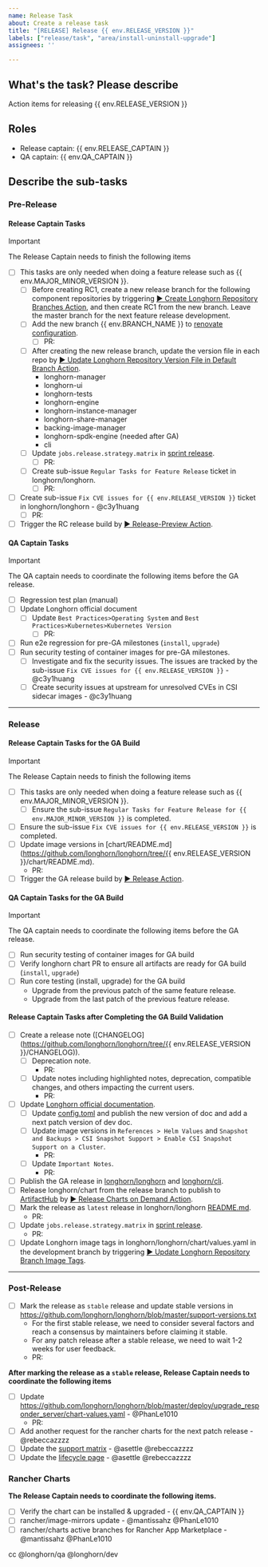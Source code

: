 ```yaml
---
name: Release Task
about: Create a release task
title: "[RELEASE] Release {{ env.RELEASE_VERSION }}"
labels: ["release/task", "area/install-uninstall-upgrade"]
assignees: ''

---
```


## What's the task? Please describe

Action items for releasing {{ env.RELEASE_VERSION }}

## Roles

- Release captain: {{ env.RELEASE_CAPTAIN }} <!--responsible for RD efforts of release development and coordinating with QA captain-->
- QA captain: {{ env.QA_CAPTAIN }} <!--responsible for coordinating QA efforts of release testing tasks-->

## Describe the sub-tasks

### Pre-Release

#### Release Captain Tasks

> [!IMPORTANT]
> The Release Captain needs to finish the following items

- [ ] This tasks are only needed when doing a feature release such as {{ env.MAJOR_MINOR_VERSION }}.
  - [ ] Before creating RC1, create a new release branch for the following component repositories by triggering [▶️ Create Longhorn Repository Branches Action](https://github.com/longhorn/release/actions/workflows/create-repo-branches.yml), and then create RC1 from the new branch. Leave the master branch for the next feature release development.
  - [ ] Add the new branch {{ env.BRANCH_NAME }} to [renovate configuration](https://github.com/longhorn/release/blob/main/renovate-default.json).
    - [ ] PR: <!--URL of the pull request-->
  - [ ] After creating the new release branch, update the version file in each repo by [▶️ Update Longhorn Repository Version File in Default Branch Action](https://github.com/longhorn/release/actions/workflows/update-repo-version-file.yml).
    - longhorn-manager
    - longhorn-ui
    - longhorn-tests
    - longhorn-engine
    - longhorn-instance-manager
    - longhorn-share-manager
    - backing-image-manager
    - longhorn-spdk-engine (needed after GA)
    - cli
  - [ ] Update `jobs.release.strategy.matrix` in [sprint release](https://github.com/longhorn/release/blob/main/.github/workflows/release-sprint.yml).
    - [ ] PR: <!--URL of the pull request-->
  - [ ] Create sub-issue `Regular Tasks for Feature Release` ticket in longhorn/longhorn.
    - [ ] PR: <!--URL of the pull request-->
- [ ] Create sub-issue `Fix CVE issues for {{ env.RELEASE_VERSION }}` ticket in longhorn/longhorn - @c3y1huang
  - [ ] PR: <!--URL of the pull request-->
- [ ] Trigger the RC release build by [▶️ Release-Preview Action](https://github.com/longhorn/release/actions/workflows/release-preview.yml).

#### QA Captain Tasks

> [!IMPORTANT]  
> The QA captain needs to coordinate the following items before the GA release.

- [ ] Regression test plan (manual)
- [ ] Update Longhorn official document
  - [ ] Update `Best Practices>Operating System` and `Best Practices>Kubernetes>Kubernetes Version`
    - [ ] PR: <!--URL of the pull request-->
- [ ] Run e2e regression for pre-GA milestones (`install`, `upgrade`)
- [ ] Run security testing of container images for pre-GA milestones.
  - [ ] Investigate and fix the security issues. The issues are tracked by the sub-issue `Fix CVE issues for {{ env.RELEASE_VERSION }}` - @c3y1huang
  - [ ] Create security issues at upstream for unresolved CVEs in CSI sidecar images - @c3y1huang

---

### Release

#### Release Captain Tasks for the GA Build

> [!IMPORTANT]
> The Release Captain needs to finish the following items

- [ ] This tasks are only needed when doing a feature release such as {{ env.MAJOR_MINOR_VERSION }}.
  - [ ] Ensure the sub-issue `Regular Tasks for Feature Release for {{ env.MAJOR_MINOR_VERSION }}` is completed.
- [ ] Ensure the sub-issue `Fix CVE issues for {{ env.RELEASE_VERSION }}` is completed.
- [ ] Update image versions in [chart/README.md](https://github.com/longhorn/longhorn/tree/{{ env.RELEASE_VERSION }}/chart/README.md).
  - PR: <!--URL of the pull request-->
- [ ] Trigger the GA release build by [▶️ Release Action](https://github.com/longhorn/release/actions/workflows/release.yml).

#### QA Captain Tasks for the GA Build

> [!IMPORTANT]  
> The QA captain needs to coordinate the following items before the GA release.

- [ ] Run security testing of container images for GA build
- [ ] Verify longhorn chart PR to ensure all artifacts are ready for GA build (`install`, `upgrade`)
- [ ] Run core testing (install, upgrade) for the GA build
  - Upgrade from the previous patch of the same feature release.
  - Upgrade from the last patch of the previous feature release.

#### Release Captain Tasks after Completing the GA Build Validation

- [ ] Create a release note ([CHANGELOG](https://github.com/longhorn/longhorn/tree/{{ env.RELEASE_VERSION }}/CHANGELOG)).
  - [ ] Deprecation note.
    - PR: <!--URL of the pull request-->
  - [ ] Update notes including highlighted notes, deprecation, compatible changes, and others impacting the current users.
    - PR: <!--URL of the pull request-->
- [ ] Update [Longhorn official documentation](https://github.com/longhorn/website).
  - [ ] Update [config.toml](https://github.com/longhorn/website/blob/master/config.toml) and publish the new version of doc and add a next patch version of dev doc.
  - [ ] Update image versions in `References > Helm Values` and `Snapshot and Backups > CSI Snapshot Support > Enable CSI Snapshot Support on a Cluster`.
    - PR: <!--URL of the pull request-->
  - [ ] Update `Important Notes`.
    - PR: <!--URL of the pull request-->
- [ ] Publish the GA release in [longhorn/longhorn](https://github.com/longhorn/longhorn) and [longhorn/cli](https://github.com/longhorn/cli).
- [ ] Release longhorn/chart from the release branch to publish to [ArtifactHub](https://artifacthub.io/packages/helm/longhorn/longhorn) by [▶️ Release Charts on Demand Action](https://github.com/longhorn/charts/actions/workflows/release-ondemand.yml).
  <!-- Set "Use workflow from" to "master" and "Release branch" to "v<x.y>.x" -->
- [ ] Mark the release as `latest` release in longhorn/longhorn [README.md](https://github.com/longhorn/longhorn).
  - PR: <!--URL of the pull request-->
- [ ] Update `jobs.release.strategy.matrix` in [sprint release](https://github.com/longhorn/release/blob/main/.github/workflows/release-sprint.yml).
  - PR: <!--URL of the pull request-->
- [ ] Update Longhorn image tags in longhorn/longhorn/chart/values.yaml in the development branch by triggering [▶️ Update Longhorn Repository Branch Image Tags](https://github.com/longhorn/longhorn/actions/workflows/update-branch-image-tags.yaml).

---

### Post-Release

- [ ] Mark the release as `stable` release and update stable versions in https://github.com/longhorn/longhorn/blob/master/support-versions.txt
  - For the first stable release, we need to consider several factors and reach a consensus by maintainers before claiming it stable.
  - For any patch release after a stable release, we need to wait 1-2 weeks for user feedback.
  - PR: <!--URL of the pull request-->

**After marking the release as a `stable` release, Release Captain needs to coordinate the following items**

- [ ] Update https://github.com/longhorn/longhorn/blob/master/deploy/upgrade_responder_server/chart-values.yaml - @PhanLe1010
  - PR: <!--URL of the pull request-->
- [ ] Add another request for the rancher charts for the next patch release - @rebeccazzzz  
- [ ] Update the [support matrix](https://www.suse.com/suse-longhorn/support-matrix/all-supported-versions/) - @asettle @rebeccazzzz
- [ ] Update the [lifecycle page](https://www.suse.com/lifecycle/#suse-storage) - @asettle @rebeccazzzz

### Rancher Charts

**The Release Captain needs to coordinate the following items.**

- [ ] Verify the chart can be installed & upgraded - {{ env.QA_CAPTAIN }}
- [ ] rancher/image-mirrors update - @mantissahz @PhanLe1010
- [ ] rancher/charts active branches for Rancher App Marketplace - @mantissahz @PhanLe1010

cc @longhorn/qa @longhorn/dev
